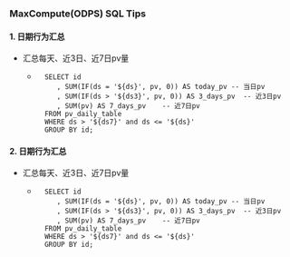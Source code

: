 ### MaxCompute(ODPS) SQL Tips

#### 1. 日期行为汇总
- 汇总每天、近3日、近7日pv量
    - ``` 
        SELECT id
           , SUM(IF(ds = '${ds}', pv, 0)) AS today_pv -- 当日pv
           , SUM(IF(ds > '${ds3}', pv, 0)) AS 3_days_pv  -- 近3日pv
           , SUM(pv) AS 7_days_pv    -- 近7日pv
        FROM pv_daily_table
        WHERE ds > '${ds7}' and ds <= '${ds}'
        GROUP BY id;
      ```
      
#### 2. 日期行为汇总
- 汇总每天、近3日、近7日pv量
    - ``` 
        SELECT id
           , SUM(IF(ds = '${ds}', pv, 0)) AS today_pv -- 当日pv
           , SUM(IF(ds > '${ds3}', pv, 0)) AS 3_days_pv  -- 近3日pv
           , SUM(pv) AS 7_days_pv    -- 近7日pv
        FROM pv_daily_table
        WHERE ds > '${ds7}' and ds <= '${ds}'
        GROUP BY id;
      ```